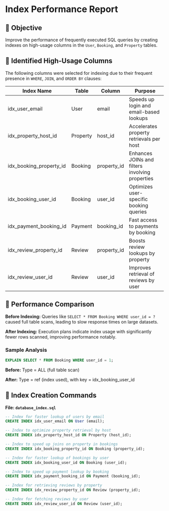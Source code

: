 # Index Performance Report

## 🌟 Objective

Improve the performance of frequently executed SQL queries by creating indexes on high-usage columns in the `User`, `Booking`, and `Property` tables.

## 🧩 Identified High-Usage Columns

The following columns were selected for indexing due to their frequent presence in `WHERE`, `JOIN`, and `ORDER BY` clauses:

| Index Name                 | Table    | Column       | Purpose                                         |
| -------------------------- | -------- | ------------ | ----------------------------------------------- |
| idx\_user\_email           | User     | email        | Speeds up login and email-based lookups         |
| idx\_property\_host\_id    | Property | host\_id     | Accelerates property retrievals per host        |
| idx\_booking\_property\_id | Booking  | property\_id | Enhances JOINs and filters involving properties |
| idx\_booking\_user\_id     | Booking  | user\_id     | Optimizes user-specific booking queries         |
| idx\_payment\_booking\_id  | Payment  | booking\_id  | Fast access to payments by booking              |
| idx\_review\_property\_id  | Review   | property\_id | Boosts review lookups by property               |
| idx\_review\_user\_id      | Review   | user\_id     | Improves retrieval of reviews by user           |

## 🧪 Performance Comparison

**Before Indexing:**
Queries like `SELECT * FROM Booking WHERE user_id = ?` caused full table scans, leading to slow response times on large datasets.

**After Indexing:**
Execution plans indicate index usage with significantly fewer rows scanned, improving performance notably.

### Sample Analysis

```sql
EXPLAIN SELECT * FROM Booking WHERE user_id = 1;
```

**Before:** Type = ALL (full table scan)

**After:** Type = ref (index used), with key = idx\_booking\_user\_id

## 🏐 Index Creation Commands

**File: `database_index.sql`**

```sql
-- Index for faster lookup of users by email
CREATE INDEX idx_user_email ON User (email);

-- Index to optimize property retrieval by host
CREATE INDEX idx_property_host_id ON Property (host_id);

-- Index to speed up joins on property in bookings
CREATE INDEX idx_booking_property_id ON Booking (property_id);

-- Index for faster lookup of bookings by user
CREATE INDEX idx_booking_user_id ON Booking (user_id);

-- Index to speed up payment lookup by booking
CREATE INDEX idx_payment_booking_id ON Payment (booking_id);

-- Index for retrieving reviews by property
CREATE INDEX idx_review_property_id ON Review (property_id);

-- Index for fetching reviews by user
CREATE INDEX idx_review_user_id ON Review (user_id);
```

